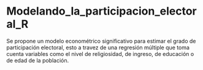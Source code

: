 # Modelando_la_participacion_electoral_R
Se propone un modelo econométrico significativo para estimar el grado de participación electoral, esto a travez de una regresión múltiple que toma cuenta variables como el nivel de religiosidad, de ingreso, de educación o de edad de la población.
